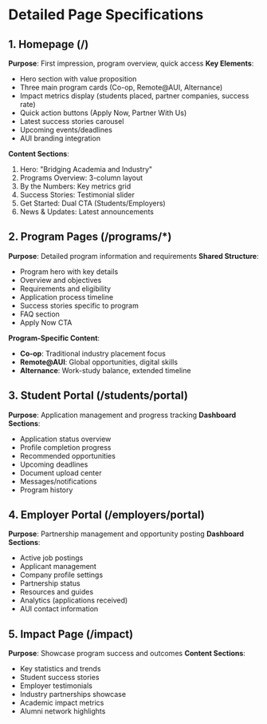 # Detailed Page Specifications

## 1. Homepage (/)
**Purpose**: First impression, program overview, quick access
**Key Elements**:
- Hero section with value proposition
- Three main program cards (Co-op, Remote@AUI, Alternance)
- Impact metrics display (students placed, partner companies, success rate)
- Quick action buttons (Apply Now, Partner With Us)
- Latest success stories carousel
- Upcoming events/deadlines
- AUI branding integration

**Content Sections**:
1. Hero: "Bridging Academia and Industry"
2. Programs Overview: 3-column layout
3. By the Numbers: Key metrics grid
4. Success Stories: Testimonial slider
5. Get Started: Dual CTA (Students/Employers)
6. News & Updates: Latest announcements

## 2. Program Pages (/programs/*)
**Purpose**: Detailed program information and requirements
**Shared Structure**:
- Program hero with key details
- Overview and objectives
- Requirements and eligibility
- Application process timeline
- Success stories specific to program
- FAQ section
- Apply Now CTA

**Program-Specific Content**:
- **Co-op**: Traditional industry placement focus
- **Remote@AUI**: Global opportunities, digital skills
- **Alternance**: Work-study balance, extended timeline

## 3. Student Portal (/students/portal)
**Purpose**: Application management and progress tracking
**Dashboard Sections**:
- Application status overview
- Profile completion progress
- Recommended opportunities
- Upcoming deadlines
- Document upload center
- Messages/notifications
- Program history

## 4. Employer Portal (/employers/portal)
**Purpose**: Partnership management and opportunity posting
**Dashboard Sections**:
- Active job postings
- Applicant management
- Company profile settings
- Partnership status
- Resources and guides
- Analytics (applications received)
- AUI contact information

## 5. Impact Page (/impact)
**Purpose**: Showcase program success and outcomes
**Content Sections**:
- Key statistics and trends
- Student success stories
- Employer testimonials
- Industry partnerships showcase
- Academic impact metrics
- Alumni network highlights
